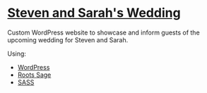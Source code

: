 # [Steven and Sarah's Wedding](http://sskwedding.nugentic.com/)

Custom WordPress website to showcase and inform guests of the upcoming wedding for Steven and Sarah.

Using:

* [WordPress](http://www.wordpress.org/)
* [Roots Sage](https://www.roots.io/sage)
* [SASS](http://www.sass-lang.com/)
